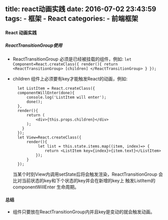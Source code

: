 title: react动画实践
date: 2016-07-02 23:43:59
tags:
    - 框架
    - React
categories:
    - 前端框架
---

#### React 动画实践

##### ReactTransitionGroup使用
- ReactTransitionGroup 必须是已经被挂载的组件，例如:
       ```
        let Component=React.createClass({
            render(){
                return <ReactTransitionGroup>
                    [children]
                </ReactTransitionGroup>
            }
        });  
       ```       
- children 组件上必须要有key才能触发React的动画，例如:
    
        let ListItem = React.createClass({
        componentWillEnter(done){
            console.log('ListItem will enter');
            done();
        },
        render(){
            return (
                <div>{this.props.children}</div>
            );
          }
        });
        let View=React.createClass({
            render(){
                 let list = this.state.items.map((item, index)=> {
                    return <ListItem key={index}>{item.text}</ListItem>
                });
            }
        });
   当某个时刻View内调用setState后将会触发渲染，ReactTransitionGroup 会比对当前状态的key和下个状态的key并会在新增的key上
   触发ListItem的componentWillEnter 生命周期。

#### 总结
- 组件只要放在ReactTransitionGroup内并且key是变动的就会触发动画。